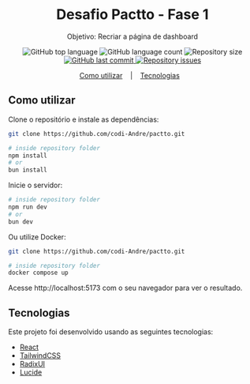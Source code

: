 <h1 align="center">
    Desafio Pactto - Fase 1
</h1>

<p align="center">Objetivo: Recriar a página de dashboard</p>

<p align="center">
  <img alt="GitHub top language" src="https://img.shields.io/github/languages/top/codi-andre/pactto.svg">

  <img alt="GitHub language count" src="https://img.shields.io/github/languages/count/codi-andre/pactto.svg">

  <img alt="Repository size" src="https://img.shields.io/github/repo-size/codi-andre/pactto.svg">
  <a href="https://github.com/codi-andre/pactto/commits/master">
    <img alt="GitHub last commit" src="https://img.shields.io/github/last-commit/codi-andre/pactto.svg">
  </a>

  <a href="https://github.com/codi-andre/pactto/issues">
    <img alt="Repository issues" src="https://img.shields.io/github/issues/codi-andre/pactto.svg">
  </a>
</p>

<p align="center">
  <a href="#como-utilizar">Como utilizar</a>&nbsp;&nbsp;&nbsp; |&nbsp;&nbsp;&nbsp;
  <a href="#tecnologias">Tecnologias</a>&nbsp;&nbsp;&nbsp;
</p>

## Como utilizar

Clone o repositório e instale as dependências:

```bash
git clone https://github.com/codi-Andre/pactto.git

# inside repository folder
npm install
# or
bun install
```

Inicie o servidor:

```bash
# inside repository folder
npm run dev
# or
bun dev
```

Ou utilize Docker:

```bash
git clone https://github.com/codi-Andre/pactto.git

# inside repository folder
docker compose up
```

Acesse http://localhost:5173 com o seu navegador para ver o resultado.

## Tecnologias

Este projeto foi desenvolvido usando as seguintes tecnologias:

- [React](https://react.dev/)
- [TailwindCSS](https://tailwindcss.com/)
- [RadixUI](https://www.radix-ui.com/)
- [Lucide](https://lucide.dev/)
